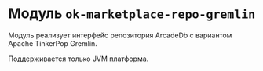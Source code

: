 # Модуль `ok-marketplace-repo-gremlin`


Модуль реализует интерфейс репозитория ArcadeDb с вариантом Apache TinkerPop Gremlin.

Поддерживается только JVM платформа.

